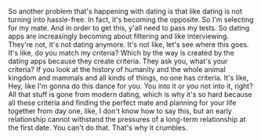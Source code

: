  So another problem that's happening with dating is that like dating is not turning into hassle-free. In fact, it's becoming the opposite. So I'm selecting for my mate. And in order to get this, y'all need to pass my tests. So dating apps are increasingly becoming about filtering and like interviewing. They're not, it's not dating anymore. It's not like, let's see where this goes. It's like, do you match my criteria? Which by the way is created by the dating apps because they create criteria. They ask you, what's your criteria? If you look at the history of humanity and the whole animal kingdom and mammals and all kinds of things, no one has criteria. It's like, Hey, like I'm gonna do this dance for you. You into it or you not into it, right? All that stuff is gone from modern dating, which is why it's so hard because all these criteria and finding the perfect mate and planning for your life together from day one, like, I don't know how to say this, but an early relationship cannot withstand the pressures of a long-term relationship at the first date. You can't do that. That's why it crumbles.